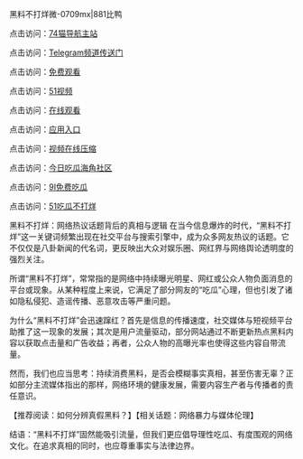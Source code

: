 黑料不打烊微-0709mx|881比鸭

点击访问：<a href="https://74mao.com/">74猫导航主站</a>

点击访问：<a href="https://74mao.com/">Telegram频道传送门</a>

点击访问：<a href="https://heiliaoubleqx.pages.dev">免费观看</a>

点击访问：<a href="https://heiliao5s28gk.pages.dev ">51视频</a>

点击访问：<a href="https://heiliaoxrq8i9.pages.dev">在线观看</a>

点击访问：<a href="https://heiliao9wsbg3.pages.dev ">应用入口</a>

点击访问：<a href="https://heiliaoryrhyu.pages.dev">视频在线压缩</a>

点击访问：<a href="https://heiliaox6jgh3.pages.dev">今日吃瓜海角社区</a>

点击访问：<a href="https://heiliaokof3cy.pages.dev">9I免费吃瓜</a>

点击访问：<a href="https://heiliaotlyq53.pages.dev">51吃瓜不打烊</a>

黑料不打烊：网络热议话题背后的真相与逻辑
在当今信息爆炸的时代，“黑料不打烊”这一关键词频繁出现在社交平台与搜索引擎中，成为众多网友热议的话题。它不仅仅是八卦新闻的代名词，更反映出大众对娱乐圈、网红界与网络舆论透明度的强烈关注。

所谓“黑料不打烊”，常常指的是网络中持续曝光明星、网红或公众人物负面消息的平台或现象。从某种程度上来说，它满足了部分网友的“吃瓜”心理，但也引发了诸如隐私侵犯、造谣传播、恶意攻击等严重问题。

为什么“黑料不打烊”会迅速蹿红？首先是信息的传播速度，社交媒体与短视频平台助推了这一现象的发展；其次是用户流量驱动，部分网站通过不断更新热点黑料内容以获取点击量和广告收益；再者，公众人物的高曝光率也使得这些内容自带流量。

然而，我们也应当思考：持续消费黑料，是否会模糊事实真相，甚至伤害无辜？正如部分主流媒体指出的那样，网络环境的健康发展，需要内容生产者与传播者的责任意识。

【推荐阅读：如何分辨真假黑料？】【相关话题：网络暴力与媒体伦理】

结语：“黑料不打烊”固然能吸引流量，但我们更应倡导理性吃瓜、有度围观的网络文化。在追求真相的同时，也应尊重事实与法律边界。
